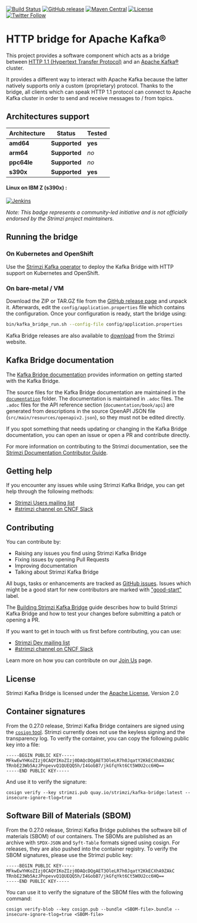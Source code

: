 [![Build Status](https://dev.azure.com/cncf/strimzi/_apis/build/status/strimzi-kafka-bridge?branchName=main)](https://dev.azure.com/cncf/strimzi/_build/latest?definitionId=34&branchName=main)
[![GitHub release](https://img.shields.io/github/release/strimzi/strimzi-kafka-bridge.svg)](https://github.com/strimzi/strimzi-kafka-bridge/releases/latest)
[![Maven Central](https://maven-badges.herokuapp.com/maven-central/io.strimzi/kafka-bridge/badge.svg)](https://maven-badges.herokuapp.com/maven-central/io.strimzi/kafka-bridge)
[![License](https://img.shields.io/badge/license-Apache--2.0-blue.svg)](http://www.apache.org/licenses/LICENSE-2.0)
[![Twitter Follow](https://img.shields.io/twitter/follow/strimziio?style=social)](https://twitter.com/strimziio)

# HTTP bridge for Apache Kafka®

This project provides a software component which acts as a bridge between [HTTP 1.1 (Hypertext Transfer Protocol)](https://tools.ietf.org/html/rfc2616) and an [Apache Kafka®](https://kafka.apache.org/) cluster.

It provides a different way to interact with Apache Kafka because the latter natively supports only a custom (proprietary) protocol.
Thanks to the bridge, all clients which can speak HTTP 1.1 protocol can connect to Apache Kafka cluster in order to send and receive messages to / from topics.

## Architectures support

| Architecture | Status        | Tested  |
|--------------|---------------|---------|
| **amd64**    | **Supported** | **yes** |
| **arm64**    | **Supported** | _no_    |
| **ppc64le**  | **Supported** | _no_    |
| **s390x**    | **Supported** | **yes** |

#### Linux on IBM Z (s390x) :
[![Jenkins](https://ibmz-ci.osuosl.org/buildStatus/icon?job=Strimzi_Kafka_Bridge_IBMZ_CI&subject=s390x%20build)](https://ibmz-ci.osuosl.org/job/Strimzi_Kafka_Bridge_IBMZ_CI/)

_Note: This badge represents a community-led initiative and is not officially endorsed by the Strimzi project maintainers._

## Running the bridge

### On Kubernetes and OpenShift

Use the [Strimzi Kafka operator](https://strimzi.io/docs/operators/latest/deploying.html) to deploy the Kafka Bridge with HTTP support on Kubernetes and OpenShift.

### On bare-metal / VM

Download the ZIP or TAR.GZ file from the [GitHub release page](https://github.com/strimzi/strimzi-kafka-bridge/releases) and unpack it.
Afterwards, edit the `config/application.properties` file which contains the configuration.
Once your configuration is ready, start the bridge using:

```bash
bin/kafka_bridge_run.sh --config-file config/application.properties
```

Kafka Bridge releases are also available to [download](https://strimzi.io/downloads/) from the Strimzi website.

## Kafka Bridge documentation

The [Kafka Bridge documentation](https://strimzi.io/docs/bridge/latest/) provides information on getting started with the Kafka Bridge.

The source files for the Kafka Bridge documentation are maintained in the [`documentation`](/documentation) folder.
The documentation is maintained in `.adoc` files.
The `.adoc` files for the API reference section (`documentation/book/api`) are generated from descriptions in the source OpenAPI JSON file (`src/main/resources/openapiv2.json`), so they must not be edited directly.

If you spot something that needs updating or changing in the Kafka Bridge documentation, you can open an issue or open a PR and contribute directly. 

For more information on contributing to the Strimzi documentation, see the [Strimzi Documentation Contributor Guide](https://strimzi.io/contributing/guide/).

## Getting help

If you encounter any issues while using Strimzi Kafka Bridge, you can get help through the following methods:

- [Strimzi Users mailing list](https://lists.cncf.io/g/cncf-strimzi-users/topics)
- [#strimzi channel on CNCF Slack](https://slack.cncf.io/)

## Contributing

You can contribute by:
- Raising any issues you find using Strimzi Kafka Bridge
- Fixing issues by opening Pull Requests
- Improving documentation
- Talking about Strimzi Kafka Bridge

All bugs, tasks or enhancements are tracked as [GitHub issues](https://github.com/strimzi/strimzi-kafka-bridge/issues). Issues which
might be a good start for new contributors are marked with ["good-start"](https://github.com/strimzi/strimzi-kafka-bridge/labels/good-start) label.

The [Building Strimzi Kafka Bridge](BUILDING.md) guide describes how to build Strimzi Kafka Bridge and how to test your changes before submitting a patch or opening a PR.

If you want to get in touch with us first before contributing, you can use:

- [Strimzi Dev mailing list](https://lists.cncf.io/g/cncf-strimzi-dev/topics)
- [#strimzi channel on CNCF Slack](https://slack.cncf.io/)

Learn more on how you can contribute on our [Join Us](https://strimzi.io/join-us/) page.

## License

Strimzi Kafka Bridge is licensed under the [Apache License](./LICENSE), Version 2.0

## Container signatures

From the 0.27.0 release, Strimzi Kafka Bridge containers are signed using the [`cosign` tool](https://github.com/sigstore/cosign).
Strimzi currently does not use the keyless signing and the transparency log.
To verify the container, you can copy the following public key into a file:

```
-----BEGIN PUBLIC KEY-----
MFkwEwYHKoZIzj0CAQYIKoZIzj0DAQcDQgAET3OleLR7h0JqatY2KkECXhA9ZAkC
TRnbE23Wb5AzJPnpevvQ1QUEQQ5h/I4GobB7/jkGfqYkt6Ct5WOU2cc6HQ==
-----END PUBLIC KEY-----
```

And use it to verify the signature:

```
cosign verify --key strimzi.pub quay.io/strimzi/kafka-bridge:latest --insecure-ignore-tlog=true
```

## Software Bill of Materials (SBOM)

From the 0.27.0 release, Strimzi Kafka Bridge publishes the software bill of materials (SBOM) of our containers.
The SBOMs are published as an archive with `SPDX-JSON` and `Syft-Table` formats signed using cosign.
For releases, they are also pushed into the container registry.
To verify the SBOM signatures, please use the Strimzi public key:

```
-----BEGIN PUBLIC KEY-----
MFkwEwYHKoZIzj0CAQYIKoZIzj0DAQcDQgAET3OleLR7h0JqatY2KkECXhA9ZAkC
TRnbE23Wb5AzJPnpevvQ1QUEQQ5h/I4GobB7/jkGfqYkt6Ct5WOU2cc6HQ==
-----END PUBLIC KEY-----
```

You can use it to verify the signature of the SBOM files with the following command:

```
cosign verify-blob --key cosign.pub --bundle <SBOM-file>.bundle --insecure-ignore-tlog=true <SBOM-file>
```
